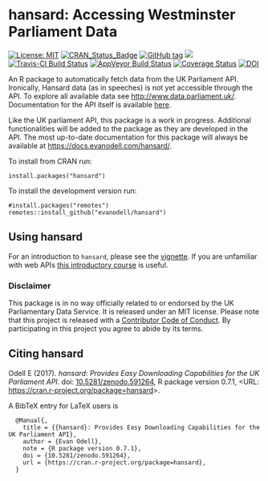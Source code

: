 
<!-- README.md is generated from README.Rmd. Please edit that file -->

# hansard: Accessing Westminster Parliament Data

[![License:
MIT](https://img.shields.io/badge/License-MIT-blue.svg)](https://opensource.org/licenses/MIT)
[![CRAN\_Status\_Badge](https://www.r-pkg.org/badges/version/hansard)](https://cran.r-project.org/package=hansard)
[![GitHub
tag](https://img.shields.io/github/tag/evanodell/hansard.svg)](https://github.com/evanodell/hansard)
[![](https://cranlogs.r-pkg.org/badges/grand-total/hansard)](https://dgrtwo.shinyapps.io/cranview/)
[![Travis-CI Build
Status](https://travis-ci.org/evanodell/hansard.svg?branch=master)](https://travis-ci.org/evanodell/hansard)
[![AppVeyor Build
Status](https://ci.appveyor.com/api/projects/status/github/evanodell/hansard?branch=master&svg=true)](https://ci.appveyor.com/project/evanodell/hansard)
[![Coverage
Status](https://img.shields.io/codecov/c/github/evanodell/hansard/master.svg)](https://codecov.io/github/evanodell/hansard?branch=master)
[![DOI](https://zenodo.org/badge/72111315.svg)](https://zenodo.org/badge/latestdoi/72111315)

An R package to automatically fetch data from the UK Parliament API.
Ironically, Hansard data (as in speeches) is not yet accessible through
the API. To explore all available data see
<http://www.data.parliament.uk/>. Documentation for the API itself is
available [here](http://explore.data.parliament.uk/).

Like the UK parliament API, this package is a work in progress.
Additional functionalities will be added to the package as they are
developed in the API. The most up-to-date documentation for this package
will always be available at <https://docs.evanodell.com/hansard/>.

To install from CRAN run:

    install.packages("hansard")

To install the development version run:

    #install.packages("remotes")
    remotes::install_github("evanodell/hansard")

## Using hansard

For an introduction to `hansard`, please see the
[vignette](https://docs.evanodell.com/hansard/articles/introduction.html).
If you are unfamiliar with web APIs [this introductory
course](https://zapier.com/learn/apis/) is useful.

### Disclaimer

This package is in no way officially related to or endorsed by the UK
Parliamentary Data Service. It is released under an MIT license. Please
note that this project is released with a [Contributor Code of
Conduct](https://github.com/evanodell/hansard/blob/master/CODE_OF_CONDUCT.md).
By participating in this project you agree to abide by its terms.

## Citing hansard

Odell E (2017). *hansard: Provides Easy Downloading Capabilities for the
UK Parliament API*. doi:
[10.5281/zenodo.591264](https://doi.org/10.5281/zenodo.591264), R
package version 0.7.1, \<URL:
<https://cran.r-project.org/package=hansard>\>.

A BibTeX entry for LaTeX users is

``` 
  @Manual{,
    title = {{hansard}: Provides Easy Downloading Capabilities for the UK Parliament API},
    author = {Evan Odell},
    note = {R package version 0.7.1},
    doi = {10.5281/zenodo.591264},
    url = {https://cran.r-project.org/package=hansard},
  }
```
